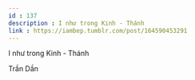 ```yaml
---
id : 137
description : I như trong Kinh - Thánh
link : https://iambep.tumblr.com/post/164590453291
---
```


I như trong Kinh - Thánh

Trần Dần